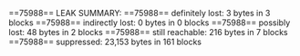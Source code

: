 ==75988== LEAK SUMMARY:
==75988== definitely lost: 3 bytes in 3 blocks
==75988== indirectly lost: 0 bytes in 0 blocks
==75988== possibly lost: 48 bytes in 2 blocks
==75988== still reachable: 216 bytes in 7 blocks
==75988== suppressed: 23,153 bytes in 161 blocks
